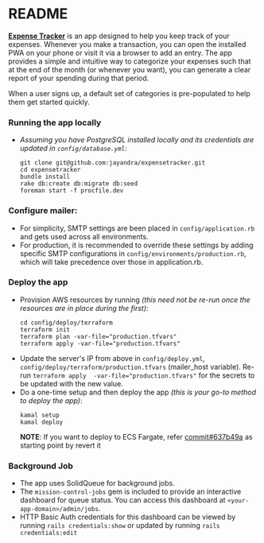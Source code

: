 # README

[**Expense Tracker**](http://3.87.135.113/) is an app designed to help you keep track of your expenses. Whenever you make a transaction, you can open the installed PWA on your phone or visit it via a browser to add an entry. The app provides a simple and intuitive way to categorize your expenses such that at the end of the month (or whenever you want), you can generate a clear report of your spending during that period.

When a user signs up, a default set of categories is pre-populated to help them get started quickly.

### Running the app locally

- _Assuming you have PostgreSQL installed locally and its credentials are updated in `config/database.yml`:_

  ```
  git clone git@github.com:jayandra/expensetracker.git
  cd expensetracker
  bundle install
  rake db:create db:migrate db:seed
  foreman start -f procfile.dev
  ```

### Configure mailer:

- For simplicity, SMTP settings are been placed in `config/application.rb` and gets used across all environments.
- For production, it is recommended to override these settings by adding specific SMTP configurations in `config/environments/production.rb`, which will take precedence over those in application.rb.

### Deploy the app

- Provision AWS resources by running _(this need not be re-run once the resources are in place during the first)_:
  ```
  cd config/deploy/terraform
  terraform init
  terraform plan -var-file="production.tfvars"
  terraform apply -var-file="production.tfvars"
  ```
- Update the server's IP from above in `config/deploy.yml`, `config/deploy/terraform/production.tfvars` (mailer_host variable).
  Re-run `terraform apply  -var-file="production.tfvars"` for the secrets to be updated with the new value.
- Do a one-time setup and then deploy the app _(this is your go-to method to deploy the app)_:
  ```
  kamal setup
  kamal deploy
  ```
  **NOTE**: If you want to deploy to ECS Fargate, refer [commit#637b49a](https://github.com/jayandra/expensetracker/commit/637b49a686f27b9d7fea75ea7c5e0f4b558b31b9) as starting point by revert it

### Background Job

- The app uses SolidQueue for background jobs.
- The `mission-control-jobs` gem is included to provide an interactive dashboard for queue status. You can access this dashboard at `<your-app-domain>/admin/jobs`.
- HTTP Basic Auth credentials for this dashboard can be viewed by running `rails credentials:show` or updated by running `rails credentials:edit`
